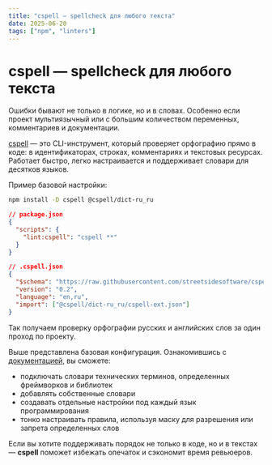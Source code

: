 ```yaml
---
title: "cspell — spellcheck для любого текста"
date: 2025-06-20
tags: ["npm", "linters"]
---
```


# cspell — spellcheck для любого текста

Ошибки бывают не только в логике, но и в словах.
Особенно если проект мультиязычный или с большим количеством переменных, комментариев и документации.

[cspell](https://www.npmjs.com/package/cspell) — это CLI-инструмент, который проверяет орфографию прямо в коде: в идентификаторах, строках, комментариях и текстовых ресурсах.
Работает быстро, легко настраивается и поддерживает словари для десятков языков.

Пример базовой настройки:

```bash
npm install -D cspell @cspell/dict-ru_ru
```

```json
// package.json
{
  "scripts": {
    "lint:cspell": "cspell **"
  }
}
```

```json
// .cspell.json
{
  "$schema": "https://raw.githubusercontent.com/streetsidesoftware/cspell/main/cspell.schema.json",
  "version": "0.2",
  "language": "en,ru",
  "import": ["@cspell/dict-ru_ru/cspell-ext.json"]
}
```

Так получаем проверку орфографии русских и английских слов за один проход по проекту.

Выше представлена базовая конфигурация. Ознакомившись с [документацией](https://cspell.org/docs/Configuration), вы сможете:

- подключать словари технических терминов, определенных фреймворков и библиотек
- добавлять собственные словари
- создавать отдельные настройки под каждый язык программирования
- тонко настраивать правила, используя маску для разрешения или запрета определенных слов

Если вы хотите поддерживать порядок не только в коде, но и в текстах — **cspell** поможет избежать опечаток и сэкономит время ревьюеров.

